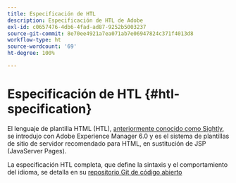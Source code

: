 ```yaml
---
title: Especificación de HTL
description: Especificación de HTL de Adobe
exl-id: c0657476-4db6-4fad-ad87-9252b5003237
source-git-commit: 8e70ee4921a7ea071ab7e06947824c371f4013d8
workflow-type: ht
source-wordcount: '69'
ht-degree: 100%

---
```


# Especificación de HTL {#htl-specification}

El lenguaje de plantilla HTML (HTL), [anteriormente conocido como Sightly,](update.md) se introdujo con Adobe Experience Manager 6.0 y es el sistema de plantillas de sitio de servidor recomendado para HTML, en sustitución de JSP (JavaServer Pages).

La especificación HTL completa, que define la sintaxis y el comportamiento del idioma, se detalla en su [repositorio Git de código abierto](https://github.com/adobe/htl-spec)
